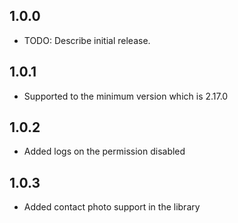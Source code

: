 ## 1.0.0

* TODO: Describe initial release.
## 1.0.1

* Supported to the minimum version which is 2.17.0
## 1.0.2

* Added logs on the permission disabled
## 1.0.3

* Added contact photo support in the library
